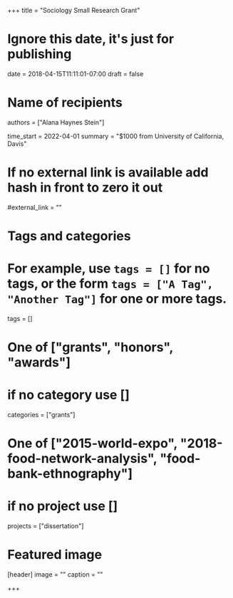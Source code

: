 +++
title = "Sociology Small Research Grant"
# Ignore this date, it's just for publishing
date = 2018-04-15T11:11:01-07:00
draft = false

# Name of recipients
authors = ["Alana Haynes Stein"]

time_start = 2022-04-01
summary = "$1000 from University of California, Davis"

# If no external link is available add  hash in front to zero it out
#external_link = ""

# Tags and categories
# For example, use `tags = []` for no tags, or the form `tags = ["A Tag", "Another Tag"]` for one or more tags.
tags = []

# One of ["grants", "honors", "awards"]
# if no category use []
categories = ["grants"]

# One of ["2015-world-expo", "2018-food-network-analysis", "food-bank-ethnography"]
# if no project use []
projects = ["dissertation"]

# Featured image
[header]
image = ""
caption = ""

+++
